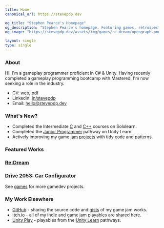 ```yaml
---
title: Home
canonical_url: https://stevepdp.dev

og_title: "Stephen Pearce's Homepage"
og_description: "Stephen Pearce's homepage. Featuring games, retrospectives and blogs."
og_image: "https://stevepdp.dev/assets/img/games/re-dream/opengraph.png"

layout: single
type: single
---
```


### About
Hi! I&apos;m a <span class="highlight">gameplay programmer</span> proficient in <span class="highlight">C# &amp; Unity</span>. Having recently completed a gameplay programming bootcamp with Mastered, I&apos;m now seeking a role in the industry.

* CV: <a href="/cv.html">web</a>, <a href="/assets/doc/cv-public-202308251402.pdf">pdf</a>
* LinkedIn: <a href="https://linkedin.com/in/stevepdp">in/stevepdp</a>
* Email: <a href="hello@stevepdp.dev">hello@stevepdp.dev</a>


### What&apos;s New?
* Completed the Intermediate <a href="https://www.sololearn.com/certificates/CC-KC2GHEHE" rel="nofollow noopener noreferrer" target="_blank">C</a> and <a href="https://www.sololearn.com/certificates/CC-7TQAOAPI" rel="nofollow noopener noreferrer" target="_blank">C++</a> courses on Sololearn.
* Completed the <a href="https://www.credly.com/badges/3e03a23b-b72d-48b1-b1d3-2cd199f63d76/public_url" rel="me nofollow noopener noreferrer" target="_blank">Junior Programmer</a> pathway on Unity Learn.
* Actively improving my game <a href="/games/weekly-game-jam/ghoul-must-eat.html">jam</a> <a href="http://localhost:8080/games/weekly-game-jam/waiting-for-uptrend.html">projects</a> with tidy code and patterns.


### Featured Works
<div class="game-grid">
	<a href="/games/mastered/re-dream.html" class="game" style="background-image: url(/assets/img/games/re-dream/screenshot-squarecropnohud.png)">
		<h3 class="game__desc">Re:Dream</h3>
	</a>
	<a href="/games/mastered/car-configurator.html" class="game" style="background-image: url(/assets/img/games/car-configurator/screenshot-squarecropnohud.png)">
		<h3 class="game__desc"><span class="sr-only">Drive 2053: </span>Car Configurator</h3>
	</a>
</div>
See <a href="/games.html">games</a> for more gamedev projects.


### My Work Elsewhere
* <a href="https://www.github.com/stevepdp" rel="me nofollow noopener noreferrer" target="_blank">GitHub</a> - sharing the source code and <a href="https://gist.github.com/stevepdp" rel="me nofollow noreferrer noopener" target="_blank">gists</a> of my game jam works.
* <a href="https://stevepdp.itch.io/" rel="me nofollow noopener noreferrer" target="_blank">Itch.io</a> - all of my indie and game jam playables are shared here.
* <a href="https://play.unity.com/u/stevepdp" rel="me nofollow noopener noreferrer" target="_blank">Unity Play</a> - playables from the <a href="https://learn.unity.com/u/stevepdp" rel="me nofollow noopener noreferrer" target="_blank" title="Stephen Pearce on Unity Learn">Unity Learn</a> pathways.
